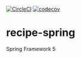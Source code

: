 [![CircleCI](https://circleci.com/gh/IvanKrstic123/recipe-book/tree/master.svg?style=svg)](https://circleci.com/gh/IvanKrstic123/recipe-book/tree/master) [![codecov](https://codecov.io/gh/IvanKrstic123/recipe-book/branch/master/graph/badge.svg?token=7ZXSFW286Z)](https://codecov.io/gh/IvanKrstic123/recipe-book)
# recipe-spring

Spring Framework 5
